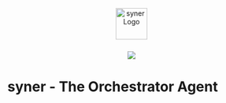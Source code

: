 <p align="center">
  <picture>
    <source srcset="https://github.com/user-attachments/assets/cbf55457-a101-4547-9155-2fcc6ac08eaa" media="(prefers-color-scheme: dark)">
    <img src="https://github.com/user-attachments/assets/656eb187-0313-435b-bb44-e80f23924924" alt="syner Logo" width="64" style="background-color: transparent; padding: 10px;"/>
  </picture>
</p>

<p align="center">
  <img src="https://img.shields.io/badge/protocol-v0.0.1-black.svg?labelColor=white&color=black&style=flat-square)](https://github.com/synerops/protocol">
</p>

# syner - The Orchestrator Agent




